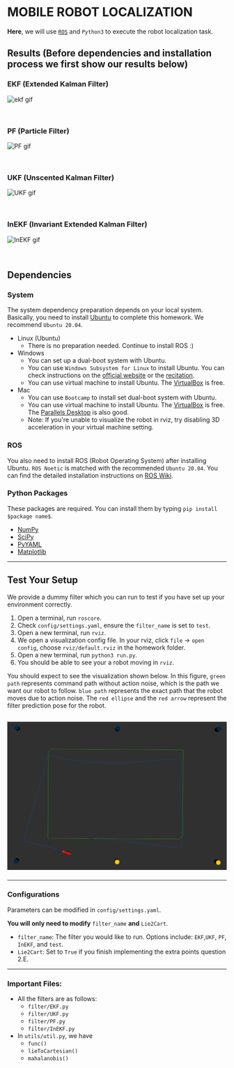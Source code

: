 # MOBILE ROBOT LOCALIZATION
**Here**, we will use [`ROS`](https://www.ros.org/) and `Python3` to execute the robot localization task.



## Results **(Before dependencies and installation process we first show our results below)**

### EKF (Extended Kalman Filter)
![ekf gif](https://user-images.githubusercontent.com/86003669/235384006-e7b49e93-ad88-4c8f-86b4-a483d421a361.gif)

&nbsp;

### PF (Particle Filter)
![PF gif](https://user-images.githubusercontent.com/86003669/235384210-f8d1d069-b71f-4098-a378-9b44e38e8778.gif)

&nbsp;
### UKF (Unscented Kalman Filter)
![UKF gif](https://user-images.githubusercontent.com/86003669/235383594-5c14a7bf-6194-42cf-af6f-91f3b3fcf9e2.gif)

&nbsp;

### InEKF (Invariant Extended Kalman Filter) 
![InEKF gif](https://user-images.githubusercontent.com/86003669/235383791-924e417e-ae33-4134-b593-4954b9141dbe.gif)



&nbsp;
&nbsp;

## Dependencies
### System
The system dependency preparation depends on your local system. Basically, you need to install [Ubuntu](https://ubuntu.com/download/desktop) to complete this homework. We recommend `Ubuntu 20.04`.
* Linux (Ubuntu)
  * There is no preparation needed. Continue to install ROS :)
* Windows
  * You can set up a dual-boot system with Ubuntu.
  * You can use `Windows Subsystem for Linux` to install Ubuntu. You can check instructions on the [official website](https://docs.microsoft.com/en-us/windows/wsl/install) or the [recitation](https://umich.instructure.com/courses/499091/files/folder/winter-2022/recitation/Jingyu/Recitation%205%20ROS).
  * You can use virtual machine to install Ubuntu. The [VirtualBox](https://www.virtualbox.org/) is free.
* Mac
  * You can use `Bootcamp` to install set dual-boot system with Ubuntu.
  * You can use virtual machine to install Ubuntu. The [VirtualBox](https://www.virtualbox.org/) is free. The [Parallels Desktop](https://www.parallels.com/pd/general/?gclid=CjwKCAiAgbiQBhAHEiwAuQ6Bkqlt6f3diFGjX7eq3WRUtmwu2i4mzV-EWt_CJ9JVDx5AJtAsX0T13BoCA_gQAvD_BwE) is also good.
  * Note: If you're unable to visualize the robot in rviz, try disabling 3D acceleration in your virtual machine setting.
### ROS
You also need to install ROS (Robot Operating System) after installing Ubuntu. `ROS Noetic` is matched with the recommended `Ubuntu 20.04`. You can find the detailed installation instructions on [ROS Wiki](http://wiki.ros.org/ROS/Installation).

### Python Packages
These packages are required. You can install them by typing `pip install $package name$`.
* [NumPy](https://numpy.org/)
* [SciPy](https://scipy.org/)
* [PyYAML](https://pypi.org/project/PyYAML/)
* [Matplotlib](https://pypi.org/project/matplotlib/)

------
## Test Your Setup
We provide a dummy filter which you can run to test if you have set up your environment correctly.
1. Open a terminal, run ```roscore```.
2. Check `config/settings.yaml`, ensure the `filter_name` is set to `test`.
3. Open a new terminal, run ```rviz```.
4. We open a visualization config file. In your rviz, click `file` -> `open config`, choose `rviz/default.rviz` in the homework folder.
5. Open a new terminal, run ```python3 run.py```.
6. You should be able to see your a robot moving in `rviz`.
<!-- 
**Note:** We include a dummy filter in the code, which allows you to test if you have set up your environment correctly. To run the dummy filter, set `filter_name` to `test` in `config/settings.yaml` and do `python3 run.py`. -->
You should expect to see the visualization shown below. In this figure, `green path` represents command path without action noise, which is the path we want our robot to follow. `blue path` represents the exact path that the robot moves due to action noise. The `red ellipse` and the `red arrow` represent the filter prediction pose for the robot.

![setup](img/setup.png)
---


---
### Configurations
Parameters can be modified in `config/settings.yaml`.

**You will only need to modify** `filter_name` **and** `Lie2Cart`.

* `filter_name`: The filter you would like to run. Options include: `EKF`,`UKF`, `PF`, `InEKF`, and `test`.
* `Lie2Cart`: Set to `True` if you finish implementing the extra points question 2.E.

---
### Important Files:
* All the filters are as follows: 
  * `filter/EKF.py`
  * `filter/UKF.py`
  * `filter/PF.py`
  * `filter/InEKF.py`
* In `utils/util.py`, we have
    * `func()`
    * `lieToCartesian()`
    * `mahalanobis()`
<!-- --- -->
<!-- ## Visualization
We set up the visualization in rviz for you. To visualize the results in rviz, please follow the below steps:

1. In one terminal, open rviz.
2. In rviz, click `file` -> `open config`.
3. Choose `rviz/default.rviz` in the homework folder.
4. Open a new terminal, run your filter. You should be able to see a visualization of the filter. -->
